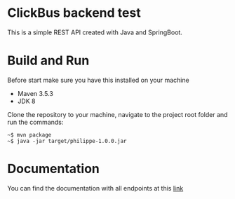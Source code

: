 # ClickBus backend test
This is a simple REST API created with Java and SpringBoot.

# Build and Run
Before start make sure you have this installed on your machine
 -   Maven 3.5.3
 - JDK 8

Clone the repository to your machine, navigate to the project root folder and run the commands:
````
~$ mvn package
~$ java -jar target/philippe-1.0.0.jar
````

# Documentation

You can find the documentation with all endpoints at this [link](https://documenter.getpostman.com/view/3408985/SVYkvgDd?version=latest)

